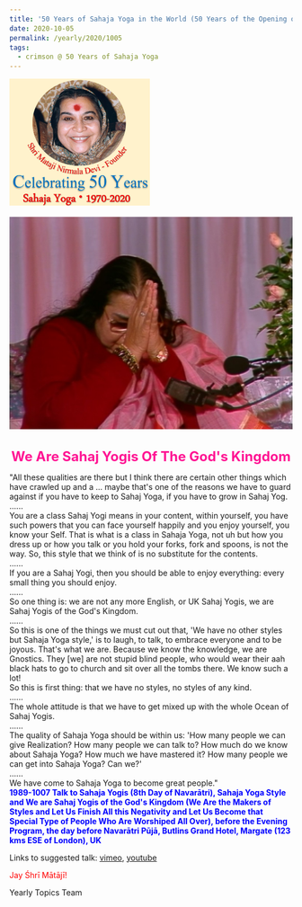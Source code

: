 ```yaml
---
title: '50 Years of Sahaja Yoga in the World (50 Years of the Opening of the Sahasrāra Chakra), Post 29'
date: 2020-10-05
permalink: /yearly/2020/1005
tags:
  - crimson @ 50 Years of Sahaja Yoga
---
```


<div style="text-align: left"><img src="/images/Celebrating50YearsSahajaYoga.png" width="250" /></div><br>

<div style="text-align: center"><img src="/images/image497.png" /></div>

<br>
<p style="color:DeepPink; text-align:center">
<font size="+2"><b>We Are Sahaj Yogis Of The God's Kingdom</b><br></font>
</p>

<p>
"All these qualities are there but I think there are certain other things which have crawled up and a ... maybe that's one of the reasons we have to guard against if you have to keep to Sahaj Yoga, if you have to grow in Sahaj Yog.<br>
......<br>
You are a class Sahaj Yogi means in your content, within yourself, you have such powers that you can face yourself happily and you enjoy yourself, you know your Self. That is what is a class in Sahaja Yoga, not uh but how you dress up or how you talk or you hold your forks, fork and spoons, is not the way. So, this style that we think of is no substitute for the contents. <br>
......<br>
If you are a Sahaj Yogi, then you should be able to enjoy everything: every small thing you should enjoy.<br>
......<br>
So one thing is: we are not any more English, or UK Sahaj Yogis, we are Sahaj Yogis of the God's Kingdom.<br>
......<br>
So this is one of the things we must cut out that, 'We have no other styles but Sahaja Yoga style,' is to laugh, to talk, to embrace everyone and to be joyous. That's what we are. Because we know the knowledge, we are Gnostics. They [we] are not stupid blind people, who would wear their aah black hats to go to church and sit over all the tombs there. We know such a lot!<br>
So this is first thing: that we have no styles, no styles of any kind.<br>
......<br>
The whole attitude is that we have to get mixed up with the whole Ocean of Sahaj Yogis.<br>
......<br>
The quality of Sahaja Yoga should be within us: 'How many people we can give Realization? How many people we can talk to? How much do we know about Sahaja Yoga? How much we have mastered it? How many people we can get into Sahaja Yoga? Can we?'<br>
......<br>
We have come to Sahaja Yoga to become great people."<br>
<font color="blue"><b>1989-1007 Talk to Sahaja Yogis (8th Day of Navarātri), Sahaja Yoga Style and We are Sahaj Yogis of the God's Kingdom (We Are the Makers of Styles and Let Us Finish All this Negativity and Let Us Become that Special Type of People Who Are Worshiped All Over), before the Evening Program, the day before Navarātri Pūjā, Butlins Grand Hotel, Margate (123 kms ESE of London), UK</b></font><br>
</p>

Links to suggested talk: <a href="https://vimeo.com/374910239"> vimeo</a>, <a href="https://www.youtube.com/watch?v=9O0eYlNBlj4"> youtube</a><br>

<p style="color:red;">Jay Śhrī Mātājī!<br></p>

Yearly Topics Team